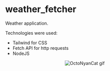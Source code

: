 # weather_fetcher

Weather application.

Technologies were used:
- Tailwind for CSS
- Fetch API for http requests
- NodeJS

<p align="center">
	 <img src="https://octodex.github.com/images/nyantocat.gif" alt="OctoNyanCat gif">
</p>
